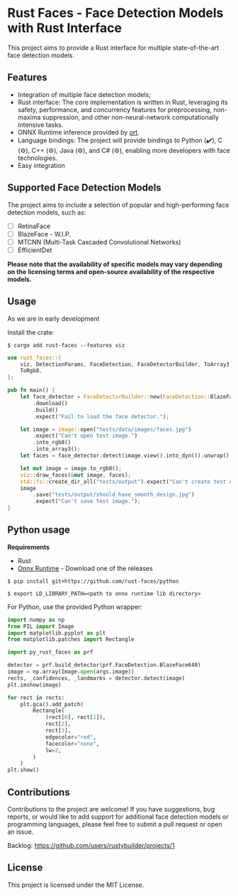 # Rust Faces - Face Detection Models with Rust Interface

This project aims to provide a Rust interface for multiple state-of-the-art face detection models. 

## Features

* Integration of multiple face detection models;
* Rust interface: The core implementation is written in Rust, leveraging its safety, performance, and concurrency features for preprocessing, non-maxima suppression, and other non-neural-network computationally intensive tasks.
* ONNX Runtime inference provided by [ort](https://github.com/pykeio/ort).
* Language bindings: The project will provide bindings to Python (✔️), C (⚙️), C++ (⚙️), Java (⚙️), and C# (⚙️), enabling more developers with face technologies.
* Easy integration

## Supported Face Detection Models

The project aims to include a selection of popular and high-performing face detection models, such as:

* [ ] RetinaFace
* [ ] BlazeFace - W.I.P.
* [ ] MTCNN (Multi-Task Cascaded Convolutional Networks)
* [ ] EfficientDet

**Please note that the availability of specific models may vary depending on the licensing terms and open-source availability of the respective models.**

## Usage

As we are in early development 

Install the crate:

```shell
$ cargo add rust-faces --features viz
```

```rust
use rust_faces::{
    viz, DetectionParams, FaceDetection, FaceDetectorBuilder, ToArray3,
    ToRgb8,
};

pub fn main() {
    let face_detector = FaceDetectorBuilder::new(FaceDetection::BlazeFace640)
        .download()
        .build()
        .expect("Fail to load the face detector.");

    let image = image::open("tests/data/images/faces.jpg")
        .expect("Can't open test image.")
        .into_rgb8()
        .into_array3();
    let faces = face_detector.detect(image.view().into_dyn()).unwrap();

    let mut image = image.to_rgb8();
    viz::draw_faces(&mut image, faces);
    std::fs::create_dir_all("tests/output").expect("Can't create test output dir.");
    image
        .save("tests/output/should_have_smooth_design.jpg")
        .expect("Can't save test image.");
}
```

## Python usage

**Requirements**

* Rust
* [Onnx Runtime](https://github.com/microsoft/onnxruntime/releases/tag/v1.15.1) - Download one of the releases


```shell
$ pip install git+https://github.com/rust-faces/python
```

```shell
$ export LD_LIBRARY_PATH=<path to onnx runtime lib directory>
```

For Python, use the provided Python wrapper:

```python
import numpy as np
from PIL import Image
import matplotlib.pyplot as plt
from matplotlib.patches import Rectangle

import py_rust_faces as prf

detector = prf.build_detector(prf.FaceDetection.BlazeFace640)
image = np.array(Image.open(args.image))
rects, _confidences, _landmarks = detector.detect(image)
plt.imshow(image)

for rect in rects:
    plt.gca().add_patch(
        Rectangle(
            (rect[0], rect[1]),
            rect[2],
            rect[3],
            edgecolor="red",
            facecolor="none",
            lw=2,
        )
    )
plt.show()
```

## Contributions

Contributions to the project are welcome! If you have suggestions, bug reports, or would like to add support for additional face detection models or programming languages, please feel free to submit a pull request or open an issue.

Backlog: https://github.com/users/rustybuilder/projects/1

## License

This project is licensed under the MIT License.

